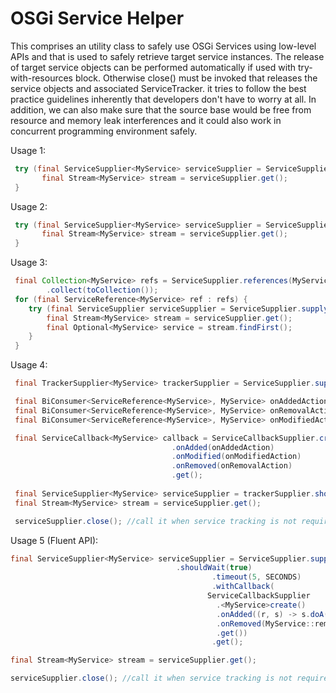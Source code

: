# OSGi Service Helper

This comprises an utility class to safely use OSGi Services using low-level APIs and that is used to safely retrieve target service instances. The release of target service objects can be performed automatically if used with try-with-resources block. Otherwise close() must be invoked that releases the service objects and associated ServiceTracker. it tries to follow the best practice guidelines inherently that developers don't have to worry at all. In addition, we can also make sure that the source base would be free from resource and memory leak interferences and it could also work in concurrent programming environment safely. 

Usage 1:

```java
 try (final ServiceSupplier<MyService> serviceSupplier = ServiceSupplier.supply(MyService.class)) {
 	   final Stream<MyService> stream = serviceSupplier.get();
 }
```

Usage 2:

```java
 try (final ServiceSupplier<MyService> serviceSupplier = ServiceSupplier.supply(MyService.class, filter)) {
 	   final Stream<MyService> stream = serviceSupplier.get();
 }
```

Usage 3:

```java
 final Collection<MyService> refs = ServiceSupplier.references(MyService.class, filter)
 		.collect(toCollection());
 for (final ServiceReference<MyService> ref : refs) {
 	try (final ServiceSupplier serviceSupplier = ServiceSupplier.supply(ref)) {
 		final Stream<MyService> stream = serviceSupplier.get();
 		final Optional<MyService> service = stream.findFirst();
 	}
 }
```

 Usage 4:

```java
 final TrackerSupplier<MyService> trackerSupplier = ServiceSupplier.supplyWithTracker(MyService.class, filter);

 final BiConsumer<ServiceReference<MyService>, MyService> onAddedAction = (MyService::doA).andThen(MyService::doB);
 final BiConsumer<ServiceReference<MyService>, MyService> onRemovalAction = (MyService::removeA).andThen(MyService::removeB);
 final BiConsumer<ServiceReference<MyService>, MyService> onModifiedAction = MyService::update;

 final ServiceCallback<MyService> callback = ServiceCallbackSupplier.create()
 								    .onAdded(onAddedAction)
 								    .onModified(onModifiedAction)
 								    .onRemoved(onRemovalAction)
 								    .get();
 
 final ServiceSupplier<MyService> serviceSupplier = trackerSupplier.shouldWait(false).withCallback(callback).get();
 final Stream<MyService> stream = serviceSupplier.get();

 serviceSupplier.close(); //call it when service tracking is not required at all
```

Usage 5 (Fluent API):
 
 ```java
 final ServiceSupplier<MyService> serviceSupplier = ServiceSupplier.supplyWithTracker(MyService.class, null)
 							          .shouldWait(true)
							                  .timeout(5, SECONDS)
							                  .withCallback(
								             ServiceCallbackSupplier
								               .<MyService>create()
								               .onAdded((r, s) -> s.doA())
								               .onRemoved(MyService::removeA)
								               .get())
							                  .get();

 final Stream<MyService> stream = serviceSupplier.get();

 serviceSupplier.close(); //call it when service tracking is not required at all
```
